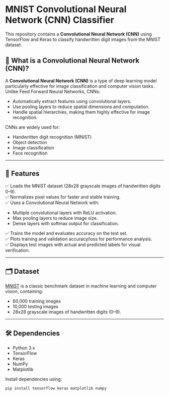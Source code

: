 # MNIST Convolutional Neural Network (CNN) Classifier

This repository contains a **Convolutional Neural Network (CNN)** using TensorFlow and Keras to classify handwritten digit images from the MNIST dataset.

## 🤖 What is a Convolutional Neural Network (CNN)?

A **Convolutional Neural Network (CNN)** is a type of deep learning model particularly effective for image classification and computer vision tasks. Unlike Feed Forward Neural Networks, CNNs:
- Automatically extract features using convolutional layers.
- Use pooling layers to reduce spatial dimensions and computation.
- Handle spatial hierarchies, making them highly effective for image recognition.

CNNs are widely used for:
- Handwritten digit recognition (MNIST)
- Object detection
- Image classification
- Face recognition

---

## 🚀 Features
✅ Loads the MNIST dataset (28x28 grayscale images of handwritten digits 0–9).  
✅ Normalizes pixel values for faster and stable training.  
✅ Uses a Convolutional Neural Network with:
- Multiple convolutional layers with ReLU activation.
- Max pooling layers to reduce image size.
- Dense layers with softmax output for classification.

✅ Trains the model and evaluates accuracy on the test set.  
✅ Plots training and validation accuracy/loss for performance analysis.  
✅ Displays test images with actual and predicted labels for visual verification.

---

## 🗂️ Dataset

[MNIST](http://yann.lecun.com/exdb/mnist/) is a classic benchmark dataset in machine learning and computer vision, containing:
- 60,000 training images
- 10,000 testing images
- 28x28 grayscale images of handwritten digits (0–9).

---

## 🛠️ Dependencies

- Python 3.x
- TensorFlow
- Keras
- NumPy
- Matplotlib

Install dependencies using:

```bash
pip install tensorflow keras matplotlib numpy
